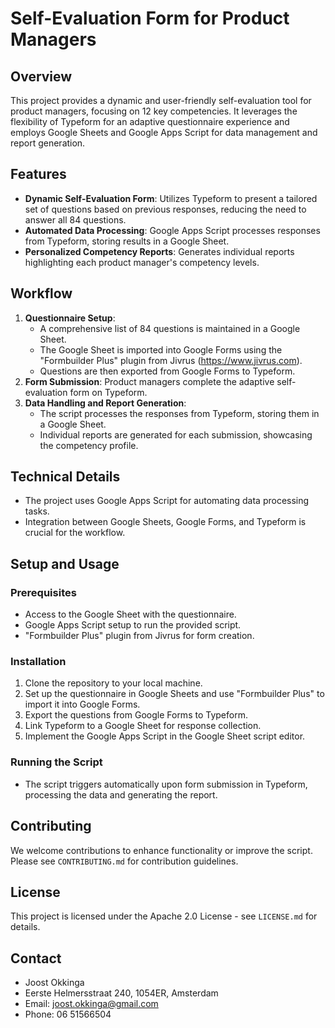# Self-Evaluation Form for Product Managers

## Overview
This project provides a dynamic and user-friendly self-evaluation tool for product managers, focusing on 12 key competencies. It leverages the flexibility of Typeform for an adaptive questionnaire experience and employs Google Sheets and Google Apps Script for data management and report generation.

## Features
- **Dynamic Self-Evaluation Form**: Utilizes Typeform to present a tailored set of questions based on previous responses, reducing the need to answer all 84 questions.
- **Automated Data Processing**: Google Apps Script processes responses from Typeform, storing results in a Google Sheet.
- **Personalized Competency Reports**: Generates individual reports highlighting each product manager's competency levels.

## Workflow
1. **Questionnaire Setup**: 
   - A comprehensive list of 84 questions is maintained in a Google Sheet.
   - The Google Sheet is imported into Google Forms using the "Formbuilder Plus" plugin from Jivrus (https://www.jivrus.com).
   - Questions are then exported from Google Forms to Typeform.
2. **Form Submission**: Product managers complete the adaptive self-evaluation form on Typeform.
3. **Data Handling and Report Generation**: 
   - The script processes the responses from Typeform, storing them in a Google Sheet.
   - Individual reports are generated for each submission, showcasing the competency profile.

## Technical Details
- The project uses Google Apps Script for automating data processing tasks.
- Integration between Google Sheets, Google Forms, and Typeform is crucial for the workflow.

## Setup and Usage
### Prerequisites
- Access to the Google Sheet with the questionnaire.
- Google Apps Script setup to run the provided script.
- "Formbuilder Plus" plugin from Jivrus for form creation.

### Installation
1. Clone the repository to your local machine.
2. Set up the questionnaire in Google Sheets and use "Formbuilder Plus" to import it into Google Forms.
3. Export the questions from Google Forms to Typeform.
4. Link Typeform to a Google Sheet for response collection.
5. Implement the Google Apps Script in the Google Sheet script editor.

### Running the Script
- The script triggers automatically upon form submission in Typeform, processing the data and generating the report.

## Contributing
We welcome contributions to enhance functionality or improve the script. Please see `CONTRIBUTING.md` for contribution guidelines.

## License
This project is licensed under the Apache 2.0 License - see `LICENSE.md` for details.

## Contact
- Joost Okkinga
- Eerste Helmersstraat 240, 1054ER, Amsterdam
- Email: joost.okkinga@gmail.com
- Phone: 06 51566504

